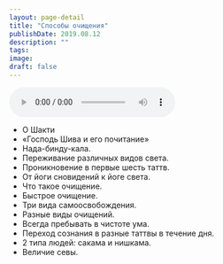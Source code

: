 ```yaml
---
layout: page-detail
title: "Способы очищения"
publishDate: 2019.08.12
description: ""
tags:
image:
draft: false
---
```


<audio title="2019.08.12 - Способы очищения.mp3" src="https://filer-api.advayta.org/v1.0/public/files/72902" controls=""></audio>

* О Шакти
* «Господь Шива и его почитание»
* Нада-бинду-кала.
* Переживание различных видов света.
* Проникновение в первые шесть таттв.
* От йоги сновидений к йоге света.
* Что такое очищение.
* Быстрое очищение.
* Три вида самоосвобождения.
* Разные виды очищений.
* Всегда пребывать в чистоте ума.
* Переход сознания в разные таттвы в течение дня.
* 2 типа людей: сакама и нишкама.
* Величие севы.

  
